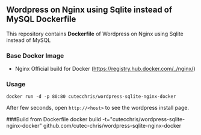 ## Wordpress on Nginx using Sqlite instead of MySQL Dockerfile


This repository contains **Dockerfile** of Wordpress on Nginx using Sqlite instead of MySQL


### Base Docker Image

* Nginx Official build for Docker (https://registry.hub.docker.com/_/nginx/)

### Usage

    docker run -d -p 80:80 cutecchris/wordpress-sqlite-nginx-docker

After few seconds, open `http://<host>` to see the wordpress install page.

###Build from Dockerfile
    docker build -t="cutecchris/wordpress-sqlite-nginx-docker" github.com/cutec-chris/wordpress-sqlite-nginx-docker
